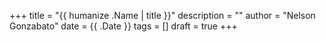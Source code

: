 +++
title = "{{ humanize .Name | title }}"
description = ""
author = "Nelson Gonzabato"
date = {{ .Date }}
tags = []
draft = true
+++
